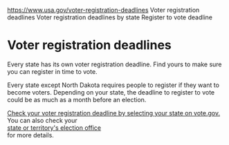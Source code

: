 

https://www.usa.gov/voter-registration-deadlines
Voter registration deadlines
Voter registration deadlines by state
Register to vote deadline

# Voter registration deadlines

Every state has its own voter registration deadline. Find yours to make sure you can register in time to vote.

Every state except North Dakota requires people to register if they want to become voters. Depending on your state, the deadline to register to vote could be as much as a month before an election.

[Check your voter registration deadline by selecting your state on vote.gov.](https://vote.gov/register)  
You can also check your  
[state or territory's election office](https://www.usa.gov/state-election-office)  
for more details.
